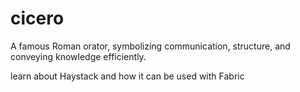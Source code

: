 # cicero
A famous Roman orator, symbolizing communication, structure, and conveying knowledge efficiently.


learn about Haystack and how it can be used with Fabric